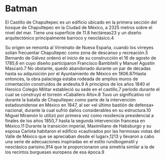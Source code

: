 # Batman

El Castillo de Chapultepec es un edificio ubicado en la primera sección del bosque de Chapultepec en la Ciudad de México, a 2325 metros sobre el nivel del mar. Tiene una superficie de 11.8 hectáreas2​3​ y un diseño arquitectónico principalmente barroco y neoclásico.4​

Su origen se remonta al Virreinato de Nueva España, cuando los virreyes solían frecuentar Chapultepec como zona de descanso y recreación.5​ Bernardo de Gálvez ordenó el inicio de su construcción el 16 de agosto de 1785,6​ en cuyo diseño participaron Francisco Bambitelli y Manuel Agustín Mascaró.7​ No obstante, quedó abandonado durante un par de décadas hasta su adquisición por el Ayuntamiento de México en 1806.8​7​ Hasta entonces, la obra palaciega estaba rodeada de amplios muros de cimentación construidos de andesita.9​ A principios de los años 1840 el Heroico Colegio Militar estableció su sede en el castillo,7​ período durante el cual se construyó el torreón «Caballero Alto».8​ Tuvo un significativo rol durante la batalla de Chapultepec como parte de la intervención estadounidense en México en 1847, al ser «el último bastión de defensa» nacional, durante la cual sufrió daños considerables en su estructura.10​ Miguel Miramón lo utilizó por primera vez como residencia presidencial a finales de los años 1850,7​ hasta la segunda intervención francesa en México.11​ Durante la transición imperial, Maximiliano de Habsburgo y su esposa Carlota habitaron el edificio «cautivados por las hermosas vistas del Valle de México que se apreciaban desde el lugar»,12​13​ y llevaron a cabo una serie de adecuaciones inspiradas en el estilo rundbogenstil y neoclásico parisino,9​14​ que le proporcionaron una simetría similar a la de los recintos burgueses europeos de esa época.9​
